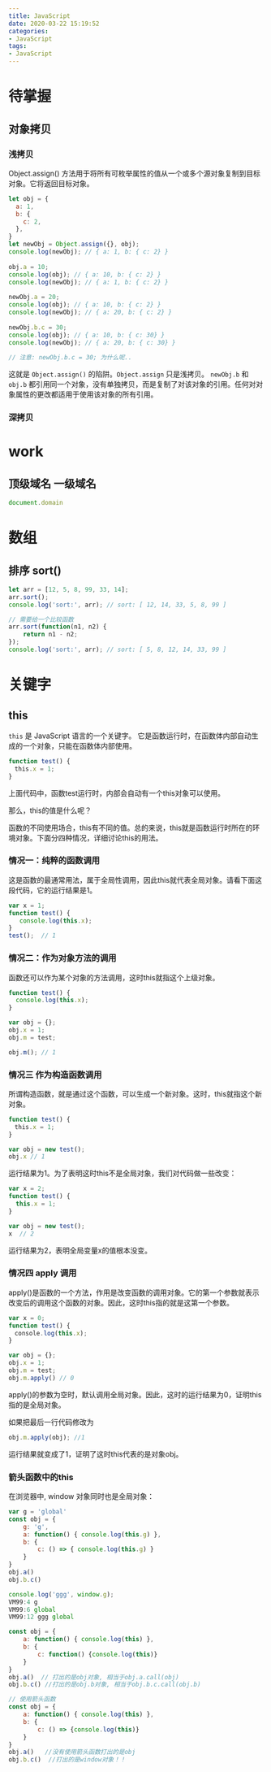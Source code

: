 ```yaml
---
title: JavaScript
date: 2020-03-22 15:19:52
categories:
- JavaScript
tags:
- JavaScript
---
```


# 待掌握
## 对象拷贝
### 浅拷贝
Object.assign() 方法用于将所有可枚举属性的值从一个或多个源对象复制到目标对象。它将返回目标对象。
``` js
let obj = {
  a: 1,
  b: {
    c: 2,
  },
}
let newObj = Object.assign({}, obj);
console.log(newObj); // { a: 1, b: { c: 2} }
 
obj.a = 10;
console.log(obj); // { a: 10, b: { c: 2} }
console.log(newObj); // { a: 1, b: { c: 2} }
 
newObj.a = 20;
console.log(obj); // { a: 10, b: { c: 2} }
console.log(newObj); // { a: 20, b: { c: 2} }
 
newObj.b.c = 30;
console.log(obj); // { a: 10, b: { c: 30} }
console.log(newObj); // { a: 20, b: { c: 30} }
 
// 注意: newObj.b.c = 30; 为什么呢..
```
这就是 `Object.assign()` 的陷阱。`Object.assign` 只是浅拷贝。 `newObj.b` 和 `obj.b` 都引用同一个对象，没有单独拷贝，而是复制了对该对象的引用。任何对对象属性的更改都适用于使用该对象的所有引用。

### 深拷贝



# work
## 顶级域名 一级域名
``` js
document.domain
```

# 数组
## 排序 sort()
``` js
let arr = [12, 5, 8, 99, 33, 14];
arr.sort();
console.log('sort:', arr); // sort: [ 12, 14, 33, 5, 8, 99 ]

// 需要给一个比较函数
arr.sort(function(n1, n2) {
    return n1 - n2;
});
console.log('sort:', arr); // sort: [ 5, 8, 12, 14, 33, 99 ]
```

# 关键字
## this
`this` 是 JavaScript 语言的一个关键字。
它是函数运行时，在函数体内部自动生成的一个对象，只能在函数体内部使用。
``` js
function test() {
　this.x = 1;
}
```
上面代码中，函数test运行时，内部会自动有一个this对象可以使用。

那么，this的值是什么呢？

函数的不同使用场合，this有不同的值。总的来说，this就是函数运行时所在的环境对象。下面分四种情况，详细讨论this的用法。

### 情况一：纯粹的函数调用
这是函数的最通常用法，属于全局性调用，因此this就代表全局对象。请看下面这段代码，它的运行结果是1。
``` js
var x = 1;
function test() {
   console.log(this.x);
}
test();  // 1
```

### 情况二：作为对象方法的调用
函数还可以作为某个对象的方法调用，这时this就指这个上级对象。
``` js
function test() {
  console.log(this.x);
}

var obj = {};
obj.x = 1;
obj.m = test;

obj.m(); // 1
```

### 情况三 作为构造函数调用
所谓构造函数，就是通过这个函数，可以生成一个新对象。这时，this就指这个新对象。
``` js
function test() {
　this.x = 1;
}

var obj = new test();
obj.x // 1
```
运行结果为1。为了表明这时this不是全局对象，我们对代码做一些改变：
``` js
var x = 2;
function test() {
  this.x = 1;
}

var obj = new test();
x  // 2
```
运行结果为2，表明全局变量x的值根本没变。

### 情况四 apply 调用
apply()是函数的一个方法，作用是改变函数的调用对象。它的第一个参数就表示改变后的调用这个函数的对象。因此，这时this指的就是这第一个参数。
``` js
var x = 0;
function test() {
　console.log(this.x);
}

var obj = {};
obj.x = 1;
obj.m = test;
obj.m.apply() // 0
```
apply()的参数为空时，默认调用全局对象。因此，这时的运行结果为0，证明this指的是全局对象。

如果把最后一行代码修改为
``` js
obj.m.apply(obj); //1
```
运行结果就变成了1，证明了这时this代表的是对象obj。

### 箭头函数中的this
在浏览器中, window 对象同时也是全局对象：
``` js
var g = 'global'
const obj = {
    g: 'g',
    a: function() { console.log(this.g) },
    b: {
        c: () => { console.log(this.g) }
    }
}
obj.a() 
obj.b.c() 

console.log('ggg', window.g);
VM99:4 g
VM99:6 global
VM99:12 ggg global
```

``` js
const obj = {
    a: function() { console.log(this) },
    b: {
    	c: function() {console.log(this)}
	}
}
obj.a()  // 打出的是obj对象, 相当于obj.a.call(obj)
obj.b.c() //打出的是obj.b对象, 相当于obj.b.c.call(obj.b)

// 使用箭头函数
const obj = {
    a: function() { console.log(this) },
    b: {
    	c: () => {console.log(this)}
	}
}
obj.a()   //没有使用箭头函数打出的是obj
obj.b.c()  //打出的是window对象！！
```